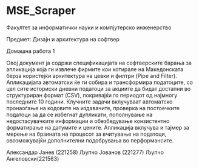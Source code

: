 ﻿# MSE_Scraper

Факултет за информатички науки и компјутерско инженерство

Предмет:
Дизаjн и архитектура на софтвер

Домашна работа 1

Овој документ ја содржи спецификацијата на софтверските барања за апликација која ги извлече фирмите кои котирале на Македонската берза користејќи архитектура на цевки и филтри (Pipe and Filter). 
Апликацијата автоматски ќе ги собира и трансформира податоците, со цел сите историски дневни податоци за акциите да бидат достапни во структуриран формат (CSV), покривајќи го периодот од најмногу последните 10 години.
Клучните задачи вклучуваат автоматско пронаоѓање на кодовите на издавачите, проверка на постоечките податоци за да се избегнат дупликати, пополнување на недостасувачките информации и обезбедување конзистентно форматирање на датумите и цените. 
Aпликација вклучува и тајмер за мерење на брзината на процесот за вчитување на податоци, овозможувајќи дополнителни подобрувања во перформансите. 


Александар Јанев (221258)
Љупчо Јованов (221277)
Љупчо Ангеловски(221563)



